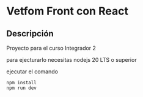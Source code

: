 # Vetfom Front con React

## Descripción

Proyecto para el curso Integrador 2

para ejecturarlo necesitas nodejs 20 LTS o superior

ejecutar el comando
```
npm install
npm run dev
```
